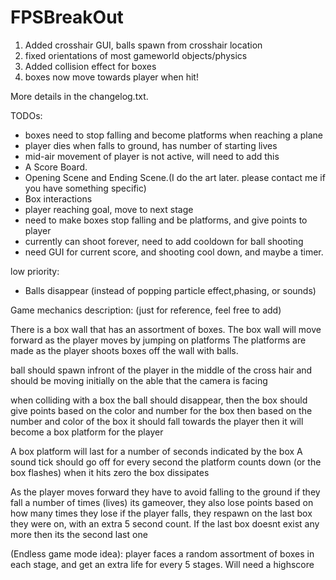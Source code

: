 # FPSBreakOut

 1. Added crosshair GUI, balls spawn from crosshair location
 2. fixed orientations of most gameworld objects/physics
 3. Added collision effect for boxes
 4. boxes now move towards player when hit!

More details in the changelog.txt.

TODOs:
- boxes need to stop falling and become platforms when reaching a plane
- player dies when falls to ground, has number of starting lives
- mid-air movement of player is not active, will need to add this 
- A Score Board.
- Opening Scene and Ending Scene.(I do the art later. please contact me if you have something specific)
- Box interactions
- player reaching goal, move to next stage
- need to make boxes stop falling and be platforms, and give points to player
- currently can shoot forever, need to add cooldown for ball shooting
- need GUI for current score, and shooting cool down, and maybe a timer.

low priority:
- Balls disappear (instead of popping particle effect,phasing, or sounds) 


Game mechanics description: (just for reference, feel free to add)

There is a box wall that has an assortment of boxes. 
  The box wall will move forward as the player moves by jumping on platforms
  The platforms are made as the player shoots boxes off the wall with balls.

ball should spawn infront of the player in the middle of the cross hair and should be moving initially on the able that the camera is facing

when colliding with a box the ball should disappear,
 then the box should give points based on the color and number for the box
 then based on the number and color of the box it should fall towards the player 
	then it will become a box platform for the player
	
A box platform will last for a number of seconds indicated by the box
	A sound tick should go off for every second the platform counts down (or the box flashes)
	when it hits zero the box dissipates

As the player moves forward they have to avoid falling to the ground 
	if they fall a number of times (lives) its gameover, 
        they also lose points based on how many times they lose
        if the player falls, they respawn on the last box they were on, with an extra 5 second count. 
           If the last box doesnt exist any more then its the second last one

(Endless game mode idea): 
player faces a random assortment of boxes in each stage, and get an extra life for every 5 stages.
Will need a highscore 


